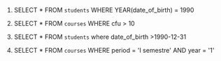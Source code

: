 1) SELECT * FROM `students`
 WHERE YEAR(date_of_birth) = 1990


2) SELECT * FROM `courses`
WHERE cfu > 10

3) SELECT * FROM `students`
where date_of_birth >1990-12-31

4) SELECT * FROM `courses`
WHERE period = 'I semestre' AND year = '1'

